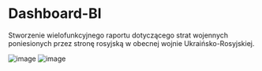 # Dashboard-BI

Stworzenie wielofunkcyjnego raportu dotyczącego strat wojennych poniesionych przez stronę rosyjską w obecnej wojnie Ukraińsko-Rosyjskiej. 

![image](https://github.com/user-attachments/assets/28eef285-6203-4370-afb8-6b7497a9b101)
![image](https://github.com/user-attachments/assets/618a024e-2289-4f92-8618-56f2a9be5e7e)

